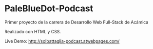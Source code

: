 # PaleBlueDot-Podcast
Primer proyecto de la carrera de Desarrollo Web Full-Stack de Acámica

Realizado con HTML y CSS.

Live Demo:
http://solbattaglia-podcast.atwebpages.com/
